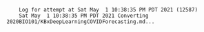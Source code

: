         Log for attempt at Sat May  1 10:38:35 PM PDT 2021 (12587)
        Sat May  1 10:38:35 PM PDT 2021 Converting 2020BIO101/KBxDeepLearningCOVIDForecasting.md...
